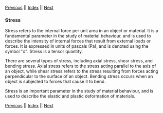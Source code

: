 [Previous](StrainField.md) || [Index](../../index.md) || [Next](StressField.md)

### Stress

Stress refers to the internal force per unit area in an object or material. It is a fundamental parameter in the study of material behaviour, and is used to describe the intensity of internal forces that result from external loads or forces. It is expressed in units of pascals (Pa), and is denoted using the symbol "σ". Stress is a tensor quantity.

There are several types of stress, including axial stress, shear stress, and bending stress. Axial stress refers to the stress acting parallel to the axis of an object, while shear stress refers to the stress resulting from forces acting perpendicular to the surface of an object. Bending stress occurs when an object is subjected to forces that cause it to bend.

Stress is an important parameter in the study of material behaviour, and is used to describe the elastic and plastic deformation of materials.

[Previous](StrainField.md) || [Index](../../index.md) || [Next](StressField.md)
